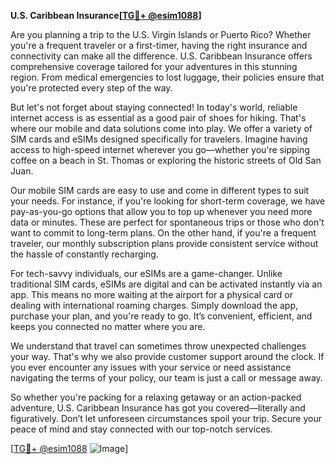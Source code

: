 **U.S. Caribbean Insurance[[TG💪+ @esim1088](https://t.me/s/esim1088)]**

Are you planning a trip to the U.S. Virgin Islands or Puerto Rico? Whether you're a frequent traveler or a first-timer, having the right insurance and connectivity can make all the difference. U.S. Caribbean Insurance offers comprehensive coverage tailored for your adventures in this stunning region. From medical emergencies to lost luggage, their policies ensure that you're protected every step of the way.

But let's not forget about staying connected! In today's world, reliable internet access is as essential as a good pair of shoes for hiking. That's where our mobile and data solutions come into play. We offer a variety of SIM cards and eSIMs designed specifically for travelers. Imagine having access to high-speed internet wherever you go—whether you're sipping coffee on a beach in St. Thomas or exploring the historic streets of Old San Juan.

Our mobile SIM cards are easy to use and come in different types to suit your needs. For instance, if you're looking for short-term coverage, we have pay-as-you-go options that allow you to top up whenever you need more data or minutes. These are perfect for spontaneous trips or those who don't want to commit to long-term plans. On the other hand, if you're a frequent traveler, our monthly subscription plans provide consistent service without the hassle of constantly recharging.

For tech-savvy individuals, our eSIMs are a game-changer. Unlike traditional SIM cards, eSIMs are digital and can be activated instantly via an app. This means no more waiting at the airport for a physical card or dealing with international roaming charges. Simply download the app, purchase your plan, and you're ready to go. It’s convenient, efficient, and keeps you connected no matter where you are.

We understand that travel can sometimes throw unexpected challenges your way. That's why we also provide customer support around the clock. If you ever encounter any issues with your service or need assistance navigating the terms of your policy, our team is just a call or message away.

So whether you're packing for a relaxing getaway or an action-packed adventure, U.S. Caribbean Insurance has got you covered—literally and figuratively. Don’t let unforeseen circumstances spoil your trip. Secure your peace of mind and stay connected with our top-notch services.

[[TG💪+ @esim1088](https://t.me/s/esim1088) ![Image](https://i.postimg.cc/Y0z9fWf4/image.png)]
